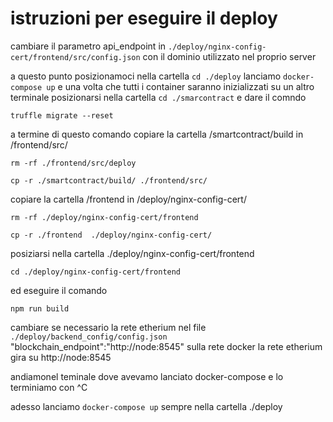# istruzioni per eseguire il deploy




cambiare il parametro api_endpoint in  `./deploy/nginx-config-cert/frontend/src/config.json` con il dominio utilizzato nel proprio server

a questo punto posizionamoci nella cartella `cd ./deploy`
lanciamo `docker-compose up`  e una volta che tutti i container saranno inizializzati 
su un altro terminale posizionarsi nella cartella `cd ./smarcontract` e dare il comndo 

`truffle migrate --reset`




a termine di questo comando copiare la cartella /smartcontract/build in /frontend/src/

`rm -rf ./frontend/src/deploy `

`cp -r ./smartcontract/build/ ./frontend/src/`


copiare la cartella /frontend  in /deploy/nginx-config-cert/

`rm -rf ./deploy/nginx-config-cert/frontend`

`cp -r ./frontend  ./deploy/nginx-config-cert/`




posiziarsi nella cartella  ./deploy/nginx-config-cert/frontend

`cd ./deploy/nginx-config-cert/frontend`

ed eseguire il comando 

`npm run build`


cambiare se necessario la rete etherium   nel file `./deploy/backend_config/config.json`  "blockchain_endpoint":"http://node:8545" sulla rete docker la rete etherium gira su http://node:8545

 andiamonel teminale dove avevamo lanciato docker-compose e lo terminiamo con ^C


adesso lanciamo `docker-compose up` sempre nella cartella ./deploy





